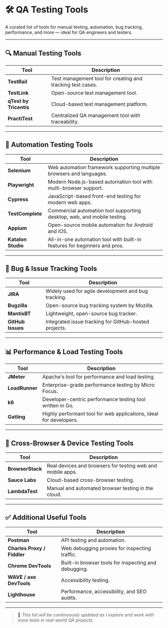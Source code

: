 # 🛠️ QA Testing Tools

A curated list of tools for manual testing, automation, bug tracking, performance, and more — ideal for QA engineers and testers.

---

## 🔍 Manual Testing Tools

| Tool | Description |
|------|-------------|
| **TestRail** | Test management tool for creating and tracking test cases. |
| **TestLink** | Open-source test management tool. |
| **qTest by Tricentis** | Cloud-based test management platform. |
| **PractiTest** | Centralized QA management tool with traceability. |

---

## 🤖 Automation Testing Tools

| Tool | Description |
|------|-------------|
| **Selenium** | Web automation framework supporting multiple browsers and languages. |
| **Playwright** | Modern Node.js-based automation tool with multi-browser support. |
| **Cypress** | JavaScript-based front-end testing for modern web apps. |
| **TestComplete** | Commercial automation tool supporting desktop, web, and mobile testing. |
| **Appium** | Open-source mobile automation for Android and iOS. |
| **Katalon Studio** | All-in-one automation tool with built-in features for beginners and pros. |

---

## 🐞 Bug & Issue Tracking Tools

| Tool | Description |
|------|-------------|
| **JIRA** | Widely used for agile development and bug tracking. |
| **Bugzilla** | Open-source bug tracking system by Mozilla. |
| **MantisBT** | Lightweight, open-source bug tracker. |
| **GitHub Issues** | Integrated issue tracking for GitHub-hosted projects. |

---

## 📊 Performance & Load Testing Tools

| Tool | Description |
|------|-------------|
| **JMeter** | Apache's tool for performance and load testing. |
| **LoadRunner** | Enterprise-grade performance testing by Micro Focus. |
| **k6** | Developer-centric performance testing tool written in Go. |
| **Gatling** | Highly performant tool for web applications, ideal for developers. |

---

## 📱 Cross-Browser & Device Testing Tools

| Tool | Description |
|------|-------------|
| **BrowserStack** | Real devices and browsers for testing web and mobile apps. |
| **Sauce Labs** | Cloud-based cross-browser testing. |
| **LambdaTest** | Manual and automated browser testing in the cloud. |

---

## ✅ Additional Useful Tools

| Tool | Description |
|------|-------------|
| **Postman** | API testing and automation. |
| **Charles Proxy / Fiddler** | Web debugging proxies for inspecting traffic. |
| **Chrome DevTools** | Built-in browser tools for inspecting and debugging. |
| **WAVE / axe DevTools** | Accessibility testing. |
| **Lighthouse** | Performance, accessibility, and SEO audits. |

---

> 📌 *This list will be continuously updated as I explore and work with more tools in real-world QA projects.*
